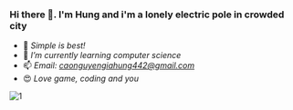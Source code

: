 ### Hi there 👋. I'm Hung and i'm a lonely electric pole in crowded city

- 💬 *Simple is best!*
- 🌱 *I’m currently learning computer science*
- 📫 *Email: caonguyengiahung442@gmail.com*
- 😍 *Love game, coding and you*

![1](https://gist.githubusercontent.com/brudnak/aba00c9a1c92d226f68e8ad8ba1e0a40/raw/e1e4a92f6072d15014f19aa8903d24a1ac0c41a4/nyan-cat.gif)
<!--  
 ![1](https://media.giphy.com/media/ICOgUNjpvO0PC/giphy.gif)  ![2](https://media.giphy.com/media/yedDQGWwq0heU/giphy.gif) 
**GoiliAce/goiliace** is a ✨ _special_ ✨ repository because its `README.md` (this file) appears on your GitHub profile.

Here are some ideas to get you started:

- 🔭 I’m currently working on ...
- 🌱 I’m currently learning ...
- 👯 I’m looking to collaborate on ...
- 🤔 I’m looking for help with ...
- 💬 Ask me about ...

- 😄 Pronouns: ...
- ⚡ Fun fact: ...
-->
